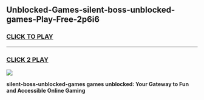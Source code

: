 
## Unblocked-Games-silent-boss-unblocked-games-Play-Free-2p6i6
<h3>
<a href="https://premium76.site?title=silent-boss-unblocked-games&ref=24M">CLICK TO PLAY</a></h3>
<hr>

<h3>
<a href="https://premium76.site?title=silent-boss-unblocked-games&ref=24M">CLICK 2 PLAY</a>
  
</h3>

<a href="https://premium76.site?title=silent-boss-unblocked-games&ref=24M"><img src="https://clearcache.store/games.png"></a>


**silent-boss-unblocked-games games unblocked: Your Gateway to Fun and Accessible Online Gaming**
